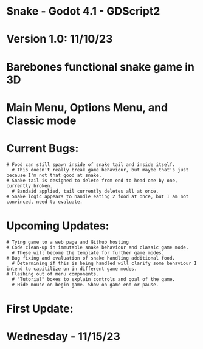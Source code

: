 # Snake - Godot 4.1 - GDScript2
# Version 1.0: 11/10/23
  # Barebones functional snake game in 3D
  # Main Menu, Options Menu, and Classic mode
  # Current Bugs:
    # Food can still spawn inside of snake tail and inside itself.
      # This doesn't really break game behaviour, but maybe that's just because I'm not that good at snake.
    # Snake tail is designed to delete from end to head one by one, currently broken. 
      # Bandaid applied, tail currently deletes all at once.
    # Snake logic appears to handle eating 2 food at once, but I am not convinced, need to evaluate.
  # Upcoming Updates:
    # Tying game to a web page and Github hosting 
    # Code clean-up in immutable snake behaviour and classic game mode.
      # These will become the template for further game modes.
    # Bug fixing and evaluation of snake handling additional food.
      # Determining if this is being handled will clarify some behaviour I intend to capitilize on in different game modes.
    # Fleshing out of menu components.
      # "Tutorial" boxes to explain controls and goal of the game.
      # Hide mouse on begin game. Show on game end or pause.
# First Update:
  # Wednesday - 11/15/23
